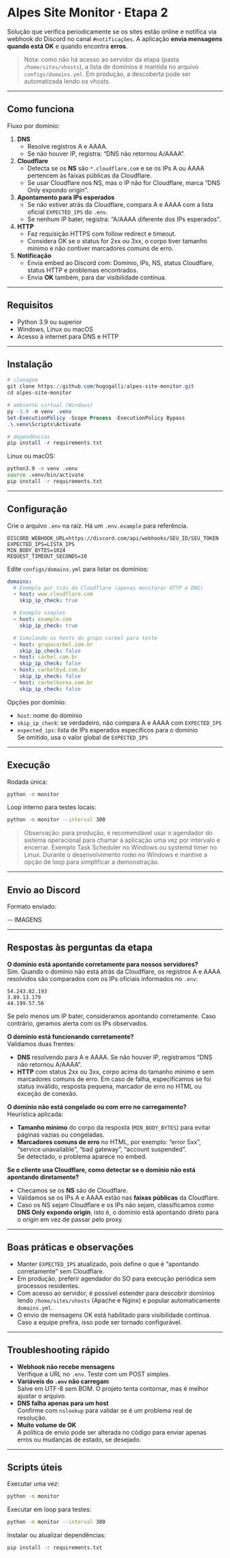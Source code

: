 # Alpes Site Monitor · Etapa 2

Solução que verifica periodicamente se os sites estão online e notifica via webhook do Discord no canal `#notificações`.
A aplicação **envia mensagens quando está OK** e quando encontra **erros**.

> Nota: como não há acesso ao servidor da etapa (pasta `/home/sites/vhosts`), a lista de domínios é mantida no arquivo `configs/domains.yml`. Em produção, a descoberta pode ser automatizada lendo os vhosts.

---

## Como funciona

Fluxo por domínio:

1. **DNS**
   * Resolve registros A e AAAA.
   * Se não houver IP, registra: “DNS não retornou A/AAAA”.
2. **Cloudflare**
   * Detecta se os **NS** são `*.cloudflare.com` e se os IPs A ou AAAA pertencem às faixas públicas da Cloudflare.
   * Se usar Cloudflare nos NS, mas o IP não for Cloudflare, marca “DNS Only expondo origin”.
3. **Apontamento para IPs esperados**
   * Se não estiver atrás da Cloudflare, compara A e AAAA com a lista oficial `EXPECTED_IPS` do `.env`.
   * Se nenhum IP bater, registra: “A/AAAA diferente dos IPs esperados”.
4. **HTTP**
   * Faz requisição HTTPS com follow redirect e timeout.
   * Considera OK se o status for 2xx ou 3xx, o corpo tiver tamanho mínimo e não contiver marcadores comuns de erro.
5. **Notificação**
   * Envia embed ao Discord com: Domínio, IPs, NS, status Cloudflare, status HTTP e problemas encontrados.
   * Envia **OK** também, para dar visibilidade contínua.

---

## Requisitos

* Python 3.9 ou superior
* Windows, Linux ou macOS
* Acesso à internet para DNS e HTTP

---

## Instalação

```powershell
# clonagem
git clone https://github.com/hugogalli/alpes-site-monitor.git
cd alpes-site-monitor

# ambiente virtual (Windows)
py -3.9 -m venv .venv
Set-ExecutionPolicy -Scope Process -ExecutionPolicy Bypass
.\.venv\Scripts\Activate

# dependências
pip install -r requirements.txt
```

Linux ou macOS:

```bash
python3.9 -m venv .venv
source .venv/bin/activate
pip install -r requirements.txt
```

---

## Configuração

Crie o arquivo `.env` na raiz. Há um `.env.example` para referência.

```
DISCORD_WEBHOOK_URL=https://discord.com/api/webhooks/SEU_ID/SEU_TOKEN
EXPECTED_IPS=LISTA_IPS
MIN_BODY_BYTES=1024
REQUEST_TIMEOUT_SECONDS=10
```

Edite `configs/domains.yml` para listar os domínios:

```yaml
domains:
  # Exemplo por trás da Cloudflare (apenas monitorar HTTP e DNS)
  - host: www.cloudflare.com
    skip_ip_check: true

  # Exemplo simples
  - host: example.com
    skip_ip_check: true

  # Simulando os hosts do grupo carbel para teste
  - host: grupocarbel.com.br
    skip_ip_check: false
  - host: carbel.com.br
    skip_ip_check: false
  - host: carbelbyd.com.br
    skip_ip_check: false
  - host: carbelkorea.com.br
    skip_ip_check: false
```

Opções por domínio:

* `host`: nome do domínio
* `skip_ip_check`: se verdadeiro, não compara A e AAAA com `EXPECTED_IPS`
* `expected_ips`: lista de IPs esperados específicos para o domínio  
  Se omitido, usa o valor global de `EXPECTED_IPS`

---

## Execução

Rodada única:

```bash
python -m monitor
```

Loop interno para testes locais:

```bash
python -m monitor --interval 300
```

> Observação: para produção, é recomendável usar o agendador do sistema operacional para chamar a aplicação uma vez por intervalo e encerrar. Exemplo Task Scheduler no Windows ou systemd timer no Linux. Durante o desenvolvimento rodei no Windows e mantive a opção de loop para simplificar a demonstração.

---

## Envio ao Discord

Formato enviado:

-- IMAGENS

---

## Respostas às perguntas da etapa

**O domínio está apontando corretamente para nossos servidores?**  
Sim. Quando o domínio não está atrás da Cloudflare, os registros A e AAAA resolvidos são comparados com os IPs oficiais informados no `.env`:
```
54.243.82.193
3.89.13.179
44.199.57.56
```
Se pelo menos um IP bater, consideramos apontando corretamente. Caso contrário, geramos alerta com os IPs observados.

**O domínio está funcionando corretamente?**  
Validamos duas frentes:
* **DNS** resolvendo para A e AAAA. Se não houver IP, registramos “DNS não retornou A/AAAA”.
* **HTTP** com status 2xx ou 3xx, corpo acima do tamanho mínimo e sem marcadores comuns de erro. Em caso de falha, especificamos se foi status inválido, resposta pequena, marcador de erro no HTML ou exceção de conexão.

**O domínio não está congelado ou com erro no carregamento?**  
Heurística aplicada:
* **Tamanho mínimo** do corpo da resposta (`MIN_BODY_BYTES`) para evitar páginas vazias ou congeladas.
* **Marcadores comuns de erro** no HTML, por exemplo: “error 5xx”, “service unavailable”, “bad gateway”, “account suspended”.  
Se detectado, o problema aparece no embed.

**Se o cliente usa Cloudflare, como detectar se o domínio não está apontando diretamente?**  
* Checamos se os **NS** são de Cloudflare.  
* Validamos se os IPs A e AAAA estão nas **faixas públicas** da Cloudflare.  
* Caso os NS sejam Cloudflare e os IPs não sejam, classificamos como **DNS Only expondo origin**, isto é, o domínio está apontando direto para o origin em vez de passar pelo proxy.

---

## Boas práticas e observações

* Manter `EXPECTED_IPS` atualizado, pois define o que é “apontando corretamente” sem Cloudflare.
* Em produção, preferir agendador do SO para execução periódica sem processos residentes.
* Com acesso ao servidor, é possível estender para descobrir domínios lendo `/home/sites/vhosts` (Apache e Nginx) e popular automaticamente `domains.yml`.
* O envio de mensagens OK está habilitado para visibilidade contínua. Caso a equipe prefira, isso pode ser tornado configurável.

---

## Troubleshooting rápido

* **Webhook não recebe mensagens**  
  Verifique a URL no `.env`. Teste com um POST simples.
* **Variáveis do `.env` não carregam**  
  Salve em UTF-8 sem BOM. O projeto tenta contornar, mas é melhor ajustar o arquivo.
* **DNS falha apenas para um host**  
  Confirme com `nslookup` para validar se é um problema real de resolução.
* **Muito volume de OK**  
  A política de envio pode ser alterada no código para enviar apenas erros ou mudanças de estado, se desejado.

---

## Scripts úteis

Executar uma vez:

```bash
python -m monitor
```

Executar em loop para testes:

```bash
python -m monitor --interval 300
```

Instalar ou atualizar dependências:

```bash
pip install -r requirements.txt
```
